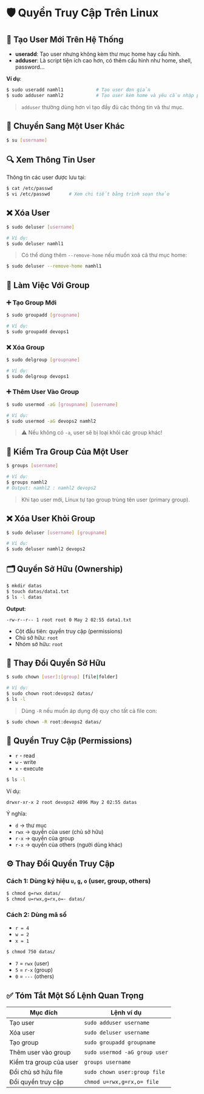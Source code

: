 # 🛡️ Quyền Truy Cập Trên Linux

## 👤 Tạo User Mới Trên Hệ Thống

-   **useradd**: Tạo user nhưng không kèm thư mục home hay cấu hình.
-   **adduser**: Là script tiện ích cao hơn, có thêm cấu hình như home, shell, password...

**Ví dụ**:

```bash
$ sudo useradd namhl1            # Tạo user đơn giản
$ sudo adduser namhl2            # Tạo user kèm home và yêu cầu nhập password
```

> `adduser` thường dùng hơn vì tạo đầy đủ các thông tin và thư mục.

## 🔁 Chuyển Sang Một User Khác

```bash
$ su [username]
```

## 🔍 Xem Thông Tin User

Thông tin các user được lưu tại:

```bash
$ cat /etc/passwd
$ vi /etc/passwd       # Xem chi tiết bằng trình soạn thảo
```

## ❌ Xóa User

```bash
$ sudo deluser [username]

# Ví dụ:
$ sudo deluser namhl1
```

> Có thể dùng thêm `--remove-home` nếu muốn xoá cả thư mục home:

```bash
$ sudo deluser --remove-home namhl1
```

## 👥 Làm Việc Với Group

### ➕ Tạo Group Mới

```bash
$ sudo groupadd [groupname]

# Ví dụ:
$ sudo groupadd devops1
```

### ❌ Xóa Group

```bash
$ sudo delgroup [groupname]

# Ví dụ:
$ sudo delgroup devops1
```

### ➕ Thêm User Vào Group

```bash
$ sudo usermod -aG [groupname] [username]

# Ví dụ:
$ sudo usermod -aG devops2 namhl2
```

> ⚠️ Nếu không có `-a`, user sẽ bị loại khỏi các group khác!

## 📜 Kiểm Tra Group Của Một User

```bash
$ groups [username]

# Ví dụ:
$ groups namhl2
# Output: namhl2 : namhl2 devops2
```

> Khi tạo user mới, Linux tự tạo group trùng tên user (primary group).

## ❌ Xóa User Khỏi Group

```bash
$ sudo deluser [username] [groupname]

# Ví dụ:
$ sudo deluser namhl2 devops2
```

## 🗂️ Quyền Sở Hữu (Ownership)

```bash
$ mkdir datas
$ touch datas/data1.txt
$ ls -l datas
```

**Output**:

```
-rw-r--r-- 1 root root 0 May 2 02:55 data1.txt
```

-   Cột đầu tiên: quyền truy cập (permissions)
-   Chủ sở hữu: `root`
-   Nhóm sở hữu: `root`

## 🔧 Thay Đổi Quyền Sở Hữu

```bash
$ sudo chown [user]:[group] [file|folder]

# Ví dụ:
$ sudo chown root:devops2 datas/
$ ls -l
```

> Dùng `-R` nếu muốn áp dụng đệ quy cho tất cả file con:

```bash
$ sudo chown -R root:devops2 datas/
```

## 🔐 Quyền Truy Cập (Permissions)

-   `r` - read
-   `w` - write
-   `x` - execute

```bash
$ ls -l
```

Ví dụ:

```
drwxr-xr-x 2 root devops2 4096 May 2 02:55 datas
```

Ý nghĩa:

-   `d` → thư mục
-   `rwx` → quyền của user (chủ sở hữu)
-   `r-x` → quyền của group
-   `r-x` → quyền của others (người dùng khác)

## ⚙️ Thay Đổi Quyền Truy Cập

### Cách 1: Dùng ký hiệu `u`, `g`, `o` (user, group, others)

```bash
$ chmod g=rwx datas/
$ chmod u=rwx,g=rx,o=- datas/
```

### Cách 2: Dùng mã số

-   `r = 4`
-   `w = 2`
-   `x = 1`

```bash
$ chmod 750 datas/
```

-   `7` = `rwx` (user)
-   `5` = `r-x` (group)
-   `0` = `---` (others)

## ✅ Tóm Tắt Một Số Lệnh Quan Trọng

| Mục đích                | Lệnh ví dụ                    |
| ----------------------- | ----------------------------- |
| Tạo user                | `sudo adduser username`       |
| Xóa user                | `sudo deluser username`       |
| Tạo group               | `sudo groupadd groupname`     |
| Thêm user vào group     | `sudo usermod -aG group user` |
| Kiểm tra group của user | `groups username`             |
| Đổi chủ sở hữu file     | `sudo chown user:group file`  |
| Đổi quyền truy cập      | `chmod u=rwx,g=rx,o= file`    |
